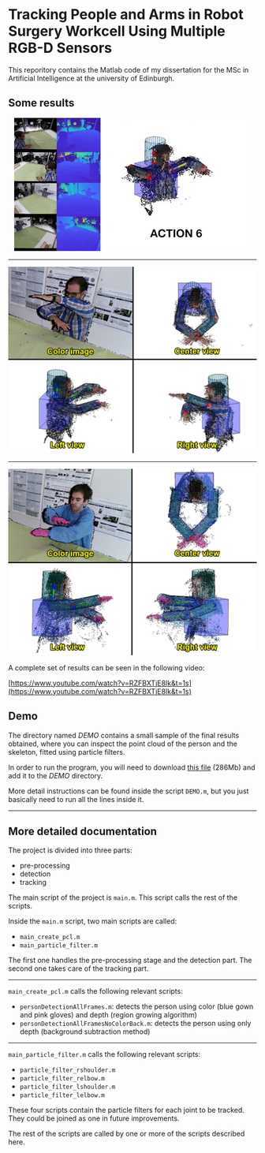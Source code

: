 # Tracking People and Arms in Robot Surgery Workcell Using Multiple RGB-D Sensors

This reporitory contains the Matlab code of my dissertation for the MSc in Artificial Intelligence at the university of Edinburgh.

## Some results
<p align="center">
  <img src="results/result_moving1.gif">
</p>

---
<p align="center">
  <img src="results/result1.png">
</p>

---
<p align="center">
  <img src="results/result2.png">
</p>

A complete set of results can be seen in the following video:

[https://www.youtube.com/watch?v=RZFBXTjE8Ik&t=1s](https://www.youtube.com/watch?v=RZFBXTjE8Ik&t=1s)


## Demo
The directory named _DEMO_ contains a small sample of the final results obtained, where you can inspect the point cloud  of the person and the skeleton, fitted using particle filters.

In order to run the program, you will need to download [this file](https://drive.google.com/open?id=1s2kcnXTETLFNtLiRZV9HDXFgKQD1qyS1) (286Mb) and add it to the _DEMO_ directory.

More detail instructions can be found inside the script `DEMO.m`, but you just basically need to run all the lines inside it.

---------------------------------------------------------------------------------------------------------
## More detailed documentation

The project is divided into three parts:
- pre-processing
- detection
- tracking

The main script of the project is `main.m`. This script calls the rest of the scripts.

Inside the `main.m` script, two main scripts are called:
- `main_create_pcl.m`
- `main_particle_filter.m`

The first one handles the pre-processing stage and the detection part.
The second one takes care of the tracking part.


---------------------------------------------------------------------------------------------------------
`main_create_pcl.m` calls the following relevant scripts:
- `personDetectionAllFrames.m`: detects the person using color (blue gown and pink gloves) and depth (region growing algorithm)
- `personDetectionAllFramesNoColorBack.m`: detects the person using only depth (background subtraction method)

---------------------------------------------------------------------------------------------------------
`main_particle_filter.m` calls the following relevant scripts:
- `particle_filter_rshoulder.m`
- `particle_filter_relbow.m`
- `particle_filter_lshoulder.m`
- `particle_filter_lelbow.m`

These four scripts contain the particle filters for each joint to be tracked. They could be joined as one in future improvements.

The rest of the scripts are called by one or more of the scripts described here.
